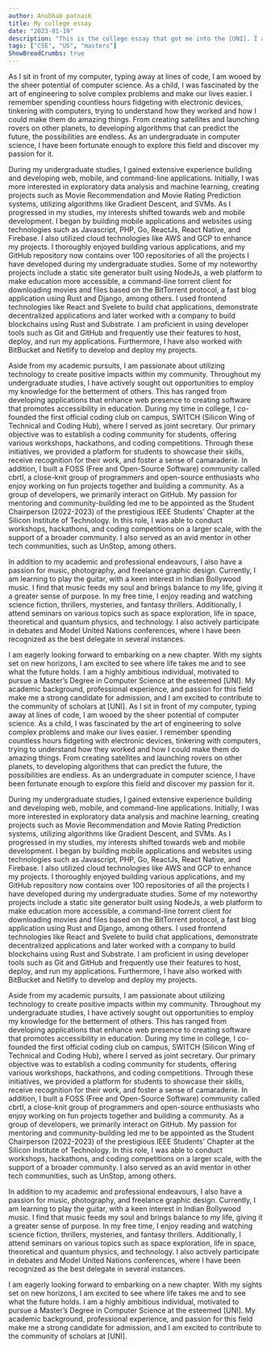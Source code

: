 ```yaml
---
author: Anubhab patnaik
title: My college essay 
date: "2023-01-19"
description: "This is the college essay that got me into the [UNI]. I am sharing this to help others write their essays. I hope this helps :)"
tags: ["CSE", "US", "masters"]
ShowBreadCrumbs: true 
---
```


As I sit in front of my computer, typing away at lines of code, I am wooed by the sheer potential of computer science. As a child, I was fascinated by the art of engineering to solve complex problems and make our lives easier. I remember spending countless hours fidgeting with electronic devices, tinkering with computers, trying to understand how they worked and how I could make them do amazing things. From creating satellites and launching rovers on other planets, to developing algorithms that can predict the future, the possibilities are endless. As an undergraduate in computer science, I have been fortunate enough to explore this field and discover my passion for it.

During my undergraduate studies, I gained extensive experience building and developing web, mobile, and command-line applications. Initially, I was more interested in exploratory data analysis and machine learning, creating projects such as Movie Recommendation and Movie Rating Prediction systems, utilizing algorithms like Gradient Descent, and SVMs. As I progressed in my studies, my interests shifted towards web and mobile development. I began by building mobile applications and websites using technologies such as Javascript, PHP, Go, ReactJs, React Native, and Firebase. I also utilized cloud technologies like AWS and GCP to enhance my projects. I thoroughly enjoyed building various applications, and my GitHub repository now contains over 100 repositories of all the projects I have developed during my undergraduate studies. Some of my noteworthy projects include a static site generator built using NodeJs, a web platform to make education more accessible, a command-line torrent client for downloading movies and files based on the BitTorrent protocol, a fast blog application using Rust and Django, among others. I used frontend technologies like React and Svelete to build chat applications, demonstrate decentralized applications and later worked with a company to build blockchains using Rust and Substrate. I am proficient in using developer tools such as Git and GitHub and frequently use their features to host, deploy, and run my applications. Furthermore, I have also worked with BitBucket and Netlify to develop and deploy my projects.

Aside from my academic pursuits, I am passionate about utilizing technology to create positive impacts within my community. Throughout my undergraduate studies, I have actively sought out opportunities to employ my knowledge for the betterment of others. This has ranged from developing applications that enhance web presence to creating software that promotes accessibility in education. During my time in college, I co-founded the first official coding club on campus, SWITCH (Silicon Wing of Technical and Coding Hub), where I served as joint secretary. Our primary objective was to establish a coding community for students, offering various workshops, hackathons, and coding competitions. Through these initiatives, we provided a platform for students to showcase their skills, receive recognition for their work, and foster a sense of camaraderie. In addition, I built a FOSS (Free and Open-Source Software) community called cbrtl, a close-knit group of programmers and open-source enthusiasts who enjoy working on fun projects together and building a community. As a group of developers, we primarily interact on GitHub. My passion for mentoring and community-building led me to be appointed as the Student Chairperson (2022-2023) of the prestigious IEEE Students' Chapter at the Silicon Institute of Technology. In this role, I was able to conduct workshops, hackathons, and coding competitions on a larger scale, with the support of a broader community. I also served as an avid mentor in other tech communities, such as UnStop, among others.

In addition to my academic and professional endeavours, I also have a passion for music, photography, and freelance graphic design. Currently, I am learning to play the guitar, with a keen interest in Indian Bollywood music. I find that music feeds my soul and brings balance to my life, giving it a greater sense of purpose. In my free time, I enjoy reading and watching science fiction, thrillers, mysteries, and fantasy thrillers. Additionally, I attend seminars on various topics such as space exploration, life in space, theoretical and quantum physics, and technology. I also actively participate in debates and Model United Nations conferences, where I have been recognized as the best delegate in several instances.

I am eagerly looking forward to embarking on a new chapter. With my sights set on new horizons, I am excited to see where life takes me and to see what the future holds. I am a highly ambitious individual, motivated to pursue a Master’s Degree in Computer Science at the esteemed [UNI]. My academic background, professional experience, and passion for this field make me a strong candidate for admission, and I am excited to contribute to the community of scholars at [UNI].
As I sit in front of my computer, typing away at lines of code, I am wooed by the sheer potential of computer science. As a child, I was fascinated by the art of engineering to solve complex problems and make our lives easier. I remember spending countless hours fidgeting with electronic devices, tinkering with computers, trying to understand how they worked and how I could make them do amazing things. From creating satellites and launching rovers on other planets, to developing algorithms that can predict the future, the possibilities are endless. As an undergraduate in computer science, I have been fortunate enough to explore this field and discover my passion for it.

During my undergraduate studies, I gained extensive experience building and developing web, mobile, and command-line applications. Initially, I was more interested in exploratory data analysis and machine learning, creating projects such as Movie Recommendation and Movie Rating Prediction systems, utilizing algorithms like Gradient Descent, and SVMs. As I progressed in my studies, my interests shifted towards web and mobile development. I began by building mobile applications and websites using technologies such as Javascript, PHP, Go, ReactJs, React Native, and Firebase. I also utilized cloud technologies like AWS and GCP to enhance my projects. I thoroughly enjoyed building various applications, and my GitHub repository now contains over 100 repositories of all the projects I have developed during my undergraduate studies. Some of my noteworthy projects include a static site generator built using NodeJs, a web platform to make education more accessible, a command-line torrent client for downloading movies and files based on the BitTorrent protocol, a fast blog application using Rust and Django, among others. I used frontend technologies like React and Svelete to build chat applications, demonstrate decentralized applications and later worked with a company to build blockchains using Rust and Substrate. I am proficient in using developer tools such as Git and GitHub and frequently use their features to host, deploy, and run my applications. Furthermore, I have also worked with BitBucket and Netlify to develop and deploy my projects.

Aside from my academic pursuits, I am passionate about utilizing technology to create positive impacts within my community. Throughout my undergraduate studies, I have actively sought out opportunities to employ my knowledge for the betterment of others. This has ranged from developing applications that enhance web presence to creating software that promotes accessibility in education. During my time in college, I co-founded the first official coding club on campus, SWITCH (Silicon Wing of Technical and Coding Hub), where I served as joint secretary. Our primary objective was to establish a coding community for students, offering various workshops, hackathons, and coding competitions. Through these initiatives, we provided a platform for students to showcase their skills, receive recognition for their work, and foster a sense of camaraderie. In addition, I built a FOSS (Free and Open-Source Software) community called cbrtl, a close-knit group of programmers and open-source enthusiasts who enjoy working on fun projects together and building a community. As a group of developers, we primarily interact on GitHub. My passion for mentoring and community-building led me to be appointed as the Student Chairperson (2022-2023) of the prestigious IEEE Students' Chapter at the Silicon Institute of Technology. In this role, I was able to conduct workshops, hackathons, and coding competitions on a larger scale, with the support of a broader community. I also served as an avid mentor in other tech communities, such as UnStop, among others.

In addition to my academic and professional endeavours, I also have a passion for music, photography, and freelance graphic design. Currently, I am learning to play the guitar, with a keen interest in Indian Bollywood music. I find that music feeds my soul and brings balance to my life, giving it a greater sense of purpose. In my free time, I enjoy reading and watching science fiction, thrillers, mysteries, and fantasy thrillers. Additionally, I attend seminars on various topics such as space exploration, life in space, theoretical and quantum physics, and technology. I also actively participate in debates and Model United Nations conferences, where I have been recognized as the best delegate in several instances.

I am eagerly looking forward to embarking on a new chapter. With my sights set on new horizons, I am excited to see where life takes me and to see what the future holds. I am a highly ambitious individual, motivated to pursue a Master’s Degree in Computer Science at the esteemed [UNI]. My academic background, professional experience, and passion for this field make me a strong candidate for admission, and I am excited to contribute to the community of scholars at [UNI].

